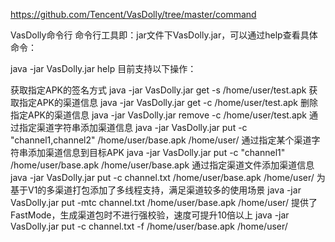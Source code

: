 https://github.com/Tencent/VasDolly/tree/master/command



VasDolly命令行
命令行工具即：jar文件下VasDolly.jar，可以通过help查看具体命令：

java -jar VasDolly.jar help
目前支持以下操作：

获取指定APK的签名方式
java -jar VasDolly.jar get -s /home/user/test.apk
获取指定APK的渠道信息
java -jar VasDolly.jar get -c /home/user/test.apk
删除指定APK的渠道信息
java -jar VasDolly.jar remove -c /home/user/test.apk
通过指定渠道字符串添加渠道信息
java -jar VasDolly.jar put -c "channel1,channel2" /home/user/base.apk /home/user/
通过指定某个渠道字符串添加渠道信息到目标APK
java -jar VasDolly.jar put -c "channel1" /home/user/base.apk /home/user/base.apk
通过指定渠道文件添加渠道信息
java -jar VasDolly.jar put -c channel.txt /home/user/base.apk /home/user/
为基于V1的多渠道打包添加了多线程支持，满足渠道较多的使用场景
java -jar VasDolly.jar put -mtc channel.txt /home/user/base.apk /home/user/
提供了FastMode，生成渠道包时不进行强校验，速度可提升10倍以上
java -jar VasDolly.jar put -c channel.txt -f /home/user/base.apk /home/user/